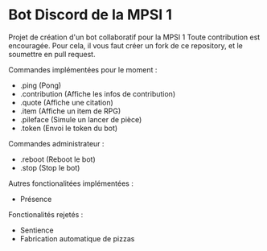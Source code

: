 # Bot Discord de la MPSI 1

Projet de création d'un bot collaboratif pour la MPSI 1
Toute contribution est encouragée.
Pour cela, il vous faut créer un fork de ce repository, et le soumettre en pull request.


Commandes implémentées pour le moment :
 - .ping (Pong)
 - .contribution (Affiche les infos de contribution)
 - .quote (Affiche une citation)
 - .item (Affiche un item de RPG)
 - .pileface (Simule un lancer de pièce)
 - .token (Envoi le token du bot)


Commandes administrateur :
 - .reboot (Reboot le bot)
 - .stop (Stop le bot)


Autres fonctionalitées implémentées :
 - Présence


Fonctionalités rejetés :
 - Sentience
 - Fabrication automatique de pizzas